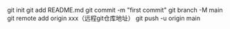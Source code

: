 git init
git add README.md
git commit -m "first commit"
git branch -M main
git remote add origin xxx（远程git仓库地址）
git push -u origin main